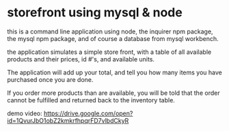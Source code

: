 # storefront using mysql & node

this is a command line application using node, the inquirer npm package, the mysql npm package, and of course
a database from mysql workbench.

the application simulates a simple store front, with a table of all available products and their prices, id #'s,
and available units. 

The application will add up your total, and tell you how many items you have purchased once you are done.

If you order more products than are available, you will be told that the order cannot be fulfilled and returned
back to the inventory table. 

demo video:
https://drive.google.com/open?id=1QvurJbO1obZ2kmkrfhpqrFD7vlbdCkyR

